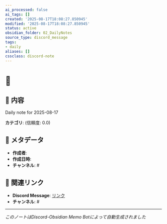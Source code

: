 ```yaml
---
ai_processed: false
ai_tags: []
created: '2025-08-17T18:08:27.850945'
modified: '2025-08-17T18:08:27.850945'
status: active
obsidian_folder: 02_DailyNotes
source_type: discord_message
tags:
- daily
aliases: []
cssclass: discord-note
---
```



# 📝

## 💭 内容

Daily note for 2025-08-17

**カテゴリ**:  (信頼度: 0.0)

## 📅 メタデータ

- **作成者**:
- **作成日時**:
- **チャンネル**: #

## 🔗 関連リンク

- **Discord Message**: [リンク](https://discord.com/channels/)
- **チャンネル**: #

---
*このノートはDiscord-Obsidian Memo Botによって自動生成されました*
